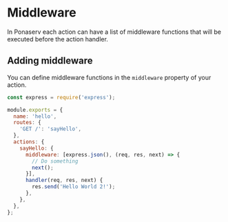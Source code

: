 # Middleware

In Ponaserv each action can have a list of middleware functions that will be executed before the action handler.

## Adding middleware

You can define middleware functions in the `middleware` property of your action.

```js
const express = require('express');

module.exports = {
  name: 'hello',
  routes: {
    'GET /': 'sayHello',
  },
  actions: {
    sayHello: {
      middleware: [express.json(), (req, res, next) => {
        // Do something
        next();
      }],
      handler(req, res, next) {
        res.send('Hello World 2!');
      },
    },
  },
};
```
